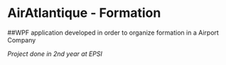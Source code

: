 # AirAtlantique - Formation

##WPF application developed in order to organize formation in a Airport Company

*Project done in 2nd year at EPSI* 